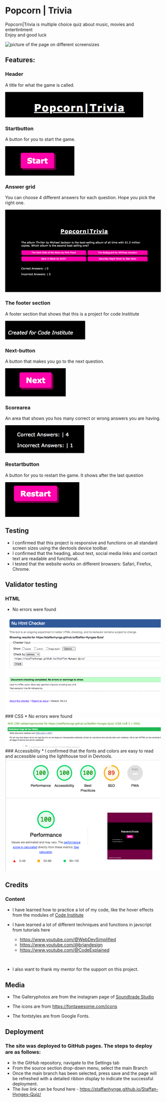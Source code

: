 # Popcorn | Trivia 

Popcorn|Trivia is multiple choice quiz about music, movies and entertintment <br>
Enjoy and good luck


<img src="pictures/screens.png" alt="picture of the page on different screensizes">

## Features: 

### Header
A title for what the game is called.

<img src="images/Header.png" alt="Picture of the Title">

### Startbutton
A button for you to start the game. 

<img src="images/start.png" alt="Picture of the startbutton">

### Answer grid
You can choose 4 different answers for each question. Hope you pick the right one. 

<img src="images/Quizcontainer.png" alt="Picture of the quiz">

### The footer section
A footer section that shows that this is a project for code Institiute

<img src="images/footer.png" alt="Picture of the footer">

### Next-button
A button that makes you go to the next question.

<img src="images/Next.png" alt="Picture of the Next-button">

### Scorearea 
An area that shows you hos many correct or wrong answers you are having.

<img src="images/score.png" alt="Picture of the contact section">

### Restartbutton 
A button for you to restart the game. It shows after the last question

<img src="images/Restart.png" alt="Picture of the Restart-button">

## Testing
* I confirmed that this project is responsive and functions on all standard screen sizes using the devtools device toolbar.
* I confirmed that the heading, about text, social media links and contact text are readable and functional.
* I tested that the website works on different browsers: Safari, Firefox, Chrome.

## Validator testing
### HTML 
* No errors were found 
<img src="images/htmlcheck.png" alt="picture from html test">
### CSS
* No errors were found 
<img src="images/csscheck.png" alt="picture from css test">
### Accessibility
* I confirmed that the fonts and colors are easy to read and accessible using the lighthouse tool in Devtools.
<img src="images/lighthouse.png" alt="picture from lighthouse test">

## Credits

### Content
* I have learned how to practice a lot of my code, like the hover effects from the modules of [Code Institute](https://codeinstitute.net/)

* I have learned a lot of different techniques and functions in javscript from tutorials here
    * https://www.youtube.com/@WebDevSimplified
    * https://www.youtube.com/@briandesign
    * https://www.youtube.com/@CodeExplained
<br>

* I also want to thank my mentor for the support on this project.

## Media
* The Galleryphotos are from the instagram page of [Soundtrade Studio](https://www.instagram.com/soundtradestudios/)

* The icons are from https://fontawesome.com/icons

* The fontstyles are from Google Fonts.

## Deployment
### The site was deployed to GitHub pages. The steps to deploy are as follows:
 * In the GitHub repository, navigate to the Settings tab  
 * From the source section drop-down menu, select the main Branch
 * Once the main branch has been selected, press save and the page will be refreshed with a detailed ribbon display to indicate the successful deployment.
 * The live link can be found here -  https://staffanhynge.github.io/Staffan-Hynges-Quiz/
